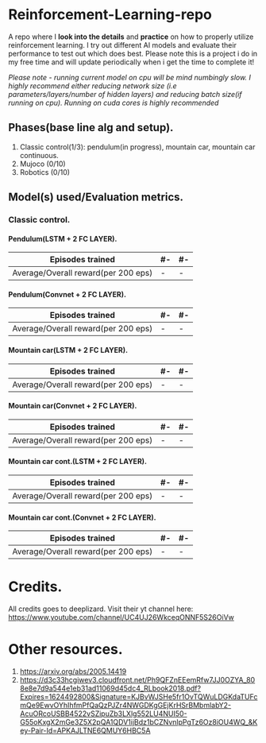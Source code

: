 # Reinforcement-Learning-repo
A repo where I **look into the details** and **practice** on how to properly utilize reinforcement learning. I try out different AI models and evaluate their performance
to test out which does best. Please note this is a project i do in my free time and will update periodically when i get the time to complete it!

*Please note - running current model on cpu will be mind numbingly slow. I highly recommend either reducing network size (i.e parameters/layers/number of hidden layers) and reducing batch size(if running on cpu). Running on cuda cores is highly recommended*

## Phases(base line alg and setup).
1) Classic control(1/3): pendulum(in progress), mountain car, mountain car continuous.
2) Mujoco (0/10)
3) Robotics (0/10)

## Model(s) used/Evaluation metrics.
### Classic control.

#### Pendulum(LSTM + 2 FC LAYER).

Episodes trained | #- | #- 
--- | --- | --- 
Average/Overall reward(per 200 eps) | - | - 

#### Pendulum(Convnet + 2 FC LAYER).

Episodes trained | #- | #- 
--- | --- | --- 
Average/Overall reward(per 200 eps) | - | - 



#### Mountain car(LSTM + 2 FC LAYER).

Episodes trained | #- | #- 
--- | --- | --- 
Average/Overall reward(per 200 eps) | - | - 

#### Mountain car(Convnet + 2 FC LAYER).

Episodes trained | #- | #- 
--- | --- | --- 
Average/Overall reward(per 200 eps) | - | - 


#### Mountain car cont.(LSTM + 2 FC LAYER).

Episodes trained | #- | #- 
--- | --- | --- 
Average/Overall reward(per 200 eps) | - | - 

#### Mountain car cont.(Convnet + 2 FC LAYER).

Episodes trained | #- | #- 
--- | --- | --- 
Average/Overall reward(per 200 eps) | - | - 




# Credits.

All credits goes to deeplizard. Visit their yt channel here: https://www.youtube.com/channel/UC4UJ26WkceqONNF5S26OiVw

# Other resources.
1) https://arxiv.org/abs/2005.14419
2) https://d3c33hcgiwev3.cloudfront.net/Ph9QFZnEEemRfw7JJ0OZYA_808e8e7d9a544e1eb31ad11069d45dc4_RLbook2018.pdf?Expires=1624492800&Signature=KJBvWJSHe5fr1OvTQWuLDGKdaTUFcmQe9EwvOYhIhfmPfQaQzPJZr4NWGDKgGEjKrHSrBMbmlabY2-AcuORcoUSBB4522vSZipuZb3LXlg552LU4NUI50-G55oKxgX2mGe3Z5X2pQA1QDV1ijBdz1bCZNvnlpPgTz6Oz8iOU4WQ_&Key-Pair-Id=APKAJLTNE6QMUY6HBC5A
